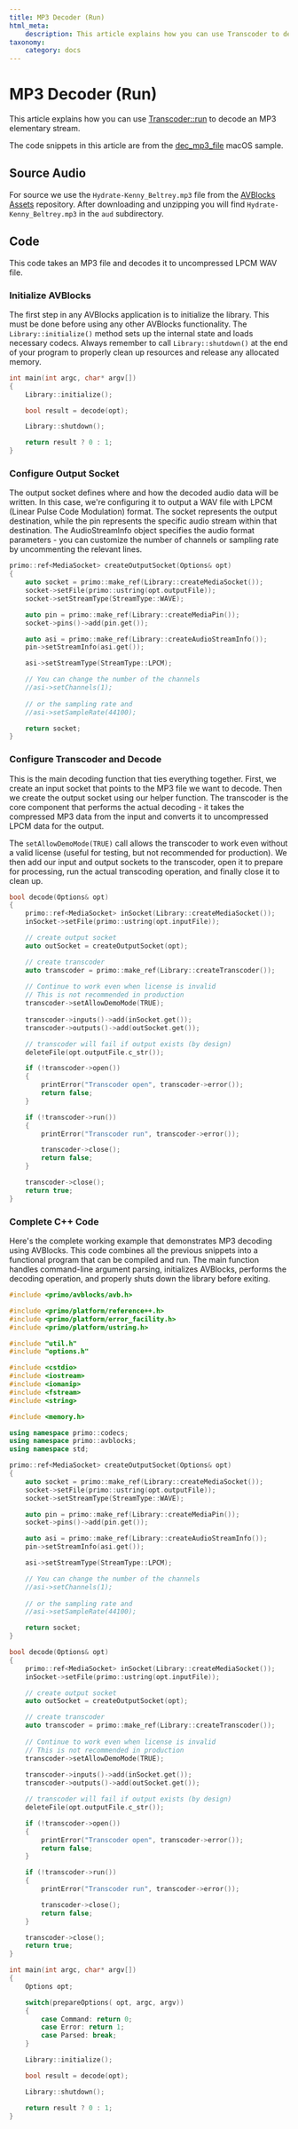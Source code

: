 ```yaml
---
title: MP3 Decoder (Run)
html_meta:
    description: This article explains how you can use Transcoder to decode an MP3 elementary stream.
taxonomy:
    category: docs
---
```


# MP3 Decoder (Run)

This article explains how you can use [Transcoder::run](https://doc.avblocks.com/core/latest/classprimo_1_1avblocks_1_1_transcoder.html#a31cbef423193a454b2634083cfb9b5cb) to decode an MP3 elementary stream.

The code snippets in this article are from the [dec_mp3_file](https://github.com/avblocks/avblocks-cpp/tree/main/samples/darwin/dec_mp3_file) macOS sample.

## Source Audio

For source we use the `Hydrate-Kenny_Beltrey.mp3` file from the [AVBlocks Assets](https://github.com/avblocks/avblocks-assets/releases) repository. After downloading and unzipping you will find `Hydrate-Kenny_Beltrey.mp3` in the `aud` subdirectory.

## Code

This code takes an MP3 file and decodes it to uncompressed LPCM WAV file.

### Initialize AVBlocks

The first step in any AVBlocks application is to initialize the library. This must be done before using any other AVBlocks functionality. The `Library::initialize()` method sets up the internal state and loads necessary codecs. Always remember to call `Library::shutdown()` at the end of your program to properly clean up resources and release any allocated memory.

``` cpp
int main(int argc, char* argv[])
{
    Library::initialize();

    bool result = decode(opt);

    Library::shutdown();

    return result ? 0 : 1;
}
```

### Configure Output Socket

The output socket defines where and how the decoded audio data will be written. In this case, we're configuring it to output a WAV file with LPCM (Linear Pulse Code Modulation) format. The socket represents the output destination, while the pin represents the specific audio stream within that destination. The AudioStreamInfo object specifies the audio format parameters - you can customize the number of channels or sampling rate by uncommenting the relevant lines.

``` cpp
primo::ref<MediaSocket> createOutputSocket(Options& opt)
{
    auto socket = primo::make_ref(Library::createMediaSocket());
    socket->setFile(primo::ustring(opt.outputFile));
    socket->setStreamType(StreamType::WAVE);

    auto pin = primo::make_ref(Library::createMediaPin());
    socket->pins()->add(pin.get());

    auto asi = primo::make_ref(Library::createAudioStreamInfo());
    pin->setStreamInfo(asi.get());

    asi->setStreamType(StreamType::LPCM);

    // You can change the number of the channels
    //asi->setChannels(1);
    
    // or the sampling rate and
    //asi->setSampleRate(44100);

    return socket;
}
```

### Configure Transcoder and Decode

This is the main decoding function that ties everything together. First, we create an input socket that points to the MP3 file we want to decode. Then we create the output socket using our helper function. The transcoder is the core component that performs the actual decoding - it takes the compressed MP3 data from the input and converts it to uncompressed LPCM data for the output. 

The `setAllowDemoMode(TRUE)` call allows the transcoder to work even without a valid license (useful for testing, but not recommended for production). We then add our input and output sockets to the transcoder, open it to prepare for processing, run the actual transcoding operation, and finally close it to clean up.

``` cpp
bool decode(Options& opt)
{
    primo::ref<MediaSocket> inSocket(Library::createMediaSocket());
    inSocket->setFile(primo::ustring(opt.inputFile));

    // create output socket
    auto outSocket = createOutputSocket(opt);

    // create transcoder
    auto transcoder = primo::make_ref(Library::createTranscoder());
    
    // Continue to work even when license is invalid 
    // This is not recommended in production
    transcoder->setAllowDemoMode(TRUE);
    
    transcoder->inputs()->add(inSocket.get());
    transcoder->outputs()->add(outSocket.get());

    // transcoder will fail if output exists (by design)
    deleteFile(opt.outputFile.c_str());

    if (!transcoder->open())
    {
        printError("Transcoder open", transcoder->error());
        return false;
    }

    if (!transcoder->run())
    {
        printError("Transcoder run", transcoder->error());

        transcoder->close();
        return false;
    }

    transcoder->close();
    return true;
}
```

### Complete C++ Code

Here's the complete working example that demonstrates MP3 decoding using AVBlocks. This code combines all the previous snippets into a functional program that can be compiled and run. The main function handles command-line argument parsing, initializes AVBlocks, performs the decoding operation, and properly shuts down the library before exiting.

``` cpp
#include <primo/avblocks/avb.h>

#include <primo/platform/reference++.h>
#include <primo/platform/error_facility.h>
#include <primo/platform/ustring.h>

#include "util.h"
#include "options.h"

#include <cstdio>
#include <iostream>
#include <iomanip>
#include <fstream>
#include <string>

#include <memory.h>

using namespace primo::codecs;
using namespace primo::avblocks;
using namespace std;

primo::ref<MediaSocket> createOutputSocket(Options& opt)
{
    auto socket = primo::make_ref(Library::createMediaSocket());
    socket->setFile(primo::ustring(opt.outputFile));
    socket->setStreamType(StreamType::WAVE);

    auto pin = primo::make_ref(Library::createMediaPin());
    socket->pins()->add(pin.get());

    auto asi = primo::make_ref(Library::createAudioStreamInfo());
    pin->setStreamInfo(asi.get());

    asi->setStreamType(StreamType::LPCM);

    // You can change the number of the channels
    //asi->setChannels(1);
    
    // or the sampling rate and
    //asi->setSampleRate(44100);

    return socket;
}

bool decode(Options& opt)
{
    primo::ref<MediaSocket> inSocket(Library::createMediaSocket());
    inSocket->setFile(primo::ustring(opt.inputFile));

    // create output socket
    auto outSocket = createOutputSocket(opt);

    // create transcoder
    auto transcoder = primo::make_ref(Library::createTranscoder());
    
    // Continue to work even when license is invalid 
    // This is not recommended in production
    transcoder->setAllowDemoMode(TRUE);
    
    transcoder->inputs()->add(inSocket.get());
    transcoder->outputs()->add(outSocket.get());

    // transcoder will fail if output exists (by design)
    deleteFile(opt.outputFile.c_str());

    if (!transcoder->open())
    {
        printError("Transcoder open", transcoder->error());
        return false;
    }

    if (!transcoder->run())
    {
        printError("Transcoder run", transcoder->error());

        transcoder->close();
        return false;
    }

    transcoder->close();
    return true;
}

int main(int argc, char* argv[])
{
    Options opt;

    switch(prepareOptions( opt, argc, argv))
    {
        case Command: return 0;
        case Error: return 1;
        case Parsed: break;
    }

    Library::initialize();

    bool result = decode(opt);

    Library::shutdown();

    return result ? 0 : 1;
}
```